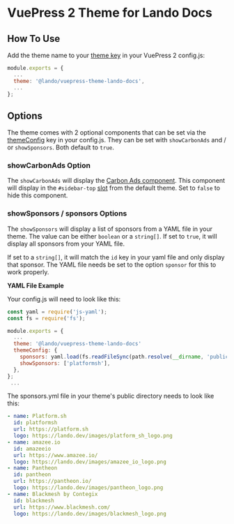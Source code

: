 # VuePress 2 Theme for Lando Docs

## How To Use

Add the theme name to your [theme key](https://v2.vuepress.vuejs.org/guide/theme.html#community-theme) in your VuePress 2 config.js:

```js
module.exports = {
  ...
  theme: '@lando/vuepress-theme-lando-docs',
  ...
};
```

## Options

The theme comes with 2 optional components that can be set via the [themeConfig](https://v2.vuepress.vuejs.org/reference/config.html#theme-config) key in your config.js.  They can be set with `showCarbonAds` and / or `showSponsors`.  Both default to `true`.

### showCarbonAds Option

The `showCarbonAds` will display the [Carbon Ads component](https://github.com/lando/vuepress-theme-lando-docs/blob/main/lib/components/CarbonAds.vue).  This component will display in the `#sidebar-top` [slot](https://v2.vuepress.vuejs.org/advanced/cookbook/extending-a-theme.html#extend-default-theme) from the default theme.  Set to `false` to hide this component.

### showSponsors / sponsors Options

The `showSponsors` will display a list of sponsors from a YAML file in your theme.  The value can be either `boolean` or a `string[]`.  If set to `true`, it will display all sponsors from your YAML file.

If set to a `string[]`, it will match the `id` key in your yaml file and only display that sponsor.  The YAML file needs be set to the option `sponsor` for this to work properly.

**YAML File Example**

Your config.js will need to look like this:

```js
const yaml = require('js-yaml');
const fs = require('fs');

module.exports = {
  ...
  theme: '@lando/vuepress-theme-lando-docs'
  themeConfig: {
    sponsors: yaml.load(fs.readFileSync(path.resolve(__dirname, 'public') + '/api/sponsors.yml', 'utf8')),
    showSponsors: ['platformsh'],
  },
};
 ...
```

The sponsors.yml file in your theme's public directory needs to look like this:

```yaml
- name: Platform.sh
  id: platformsh
  url: https://platform.sh
  logo: https://lando.dev/images/platform_sh_logo.png
- name: amazee.io
  id: amazeeio
  url: https://www.amazee.io/
  logo: https://lando.dev/images/amazee_io_logo.png
- name: Pantheon
  id: pantheon
  url: https://pantheon.io/
  logo: https://lando.dev/images/pantheon_logo.png
- name: Blackmesh by Contegix
  id: blackmesh
  url: https://www.blackmesh.com/
  logo: https://lando.dev/images/blackmesh_logo.png
```
